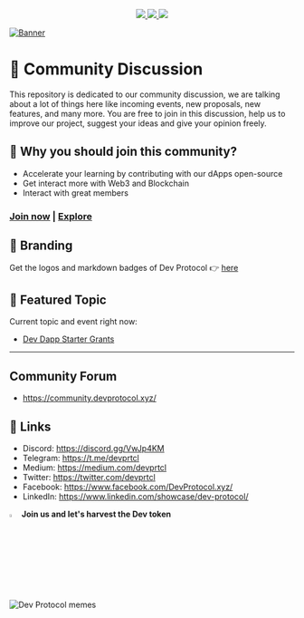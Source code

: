 <p align="center">
  <a href="https://twitter.com/devprtcl">
    <img src="https://img.shields.io/twitter/follow/devprtcl?label=Twitter&logo=twitter&style=for-the-badge&color=blue" />
  </a>
  <a href="https://discord.gg/VwJp4KM">
    <img src="https://img.shields.io/discord/547215761341546497?logo=discord&style=for-the-badge&color=blue" />
  </a>
  <a href="https://www.youtube.com/channel/UCN7m74tFgJJnoGL4zk6aJ6g?sub_confirmation=1">
    <img src="https://img.shields.io/youtube/channel/subscribers/UCN7m74tFgJJnoGL4zk6aJ6g?style=for-the-badge&logo=youtube&label=Youtube&color=blue" />
  </a>
</p>

[![Banner](https://user-images.githubusercontent.com/73097560/126608267-c422adf1-d201-4ef4-ad40-502dc69c4f6f.png)](https://devprotocol.xyz)

# 💬 Community Discussion

This repository is dedicated to our community discussion, we are talking about a lot of things here like incoming events, new proposals, new features, and many more. You are free to join in this discussion, help us to improve our project, suggest your ideas and give your opinion freely.

## 🤔 Why you should join this community?

- Accelerate your learning by contributing with our dApps open-source
- Get interact more with Web3 and Blockchain
- Interact with great members

### [Join now](https://github.com/dev-protocol/community/issues/new?assignees=&labels=github-invitation&template=invitation.yml&title=Please+invite+me+to+the+community) | [Explore](https://github.com/dev-protocol)

## 🎨 Branding 

Get the logos and markdown badges of Dev Protocol 👉 [here](/branding/branding.md)

## 💝 Featured Topic

Current topic and event right now:

- [Dev Dapp Starter Grants](https://devprotocol.notion.site/Welcome-to-DEV-DAPP-STARTER-GRANTS-5cb95252f18540258111581ea54d8808)
---

## Community Forum

- <https://community.devprotocol.xyz/>

## 🔗 Links

- Discord: <https://discord.gg/VwJp4KM>
- Telegram: <https://t.me/devprtcl>
- Medium: <https://medium.com/devprtcl>
- Twitter: <https://twitter.com/devprtcl>
- Facebook: <https://www.facebook.com/DevProtocol.xyz/>
- LinkedIn: <https://www.linkedin.com/showcase/dev-protocol/>

<img src="https://user-images.githubusercontent.com/73097560/126609933-33c2d9a0-26db-44fe-b5a0-b3782585ae93.png" width="3.5%"> <strong>Join us and let's harvest the Dev token</strong>

![Dev Protocol memes](https://user-images.githubusercontent.com/73097560/126608708-bd6f2e1c-c176-45a9-9abf-1612e435c499.png)
